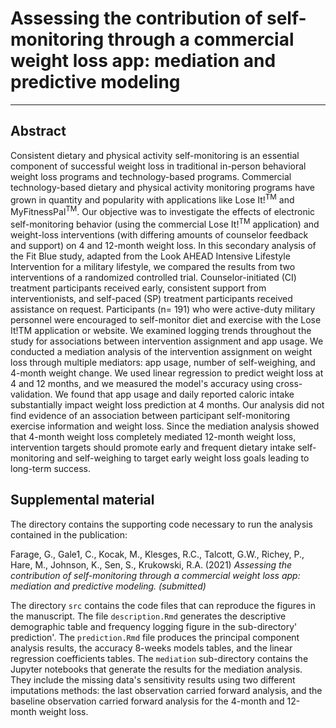 # Assessing the contribution of self-monitoring through a commercial weight loss app: mediation and predictive modeling
---

## Abstract
Consistent dietary and physical activity self-monitoring is an essential component of successful weight loss in traditional in-person behavioral weight loss programs and technology-based programs. Commercial technology-based dietary and physical activity monitoring programs have grown in quantity and popularity with applications like Lose It!<sup>TM</sup> and MyFitnessPal<sup>TM</sup>. 
Our objective was to investigate the effects of electronic self-monitoring behavior (using the commercial Lose It!<sup>TM</sup> application) and weight-loss interventions (with differing amounts of counselor feedback and support) on 4 and 12-month weight loss.
 In this secondary analysis of the Fit Blue study, adapted from the Look AHEAD Intensive Lifestyle Intervention for a military lifestyle, we compared the results from two interventions of a randomized controlled trial. Counselor-initiated (CI) treatment participants received early, consistent support from interventionists, and self-paced (SP) treatment participants received assistance on request. Participants (n= 191) who were active-duty military personnel were encouraged to self-monitor diet and exercise with the Lose It!TM application or website. We examined logging trends throughout the study for associations between intervention assignment and app usage. We conducted a mediation analysis of the intervention assignment on weight loss through multiple mediators: app usage, number of self-weighing, and 4-month weight change. We used linear regression to predict weight loss at 4 and 12 months, and we measured the model's accuracy using cross-validation.
We found that app usage and daily reported caloric intake substantially impact weight loss prediction at 4 months. Our analysis did not find evidence of an association between participant self-monitoring exercise information and weight loss. Since the mediation analysis showed that 4-month weight loss completely mediated 12-month weight loss, intervention targets should promote early and frequent dietary intake self-monitoring and self-weighing to target early weight loss goals leading to long-term success.


## Supplemental material

The directory contains the supporting code necessary to run the analysis contained in the publication:

Farage, G., Gale1, C., Kocak, M., Klesges, R.C., Talcott, G.W., Richey, P., Hare, M., Johnson, K., Sen, S., Krukowski, R.A. (2021) *Assessing the contribution of self-monitoring through a commercial weight loss app: mediation and predictive modeling. (submitted)*

The directory `src` contains the code files that can reproduce the figures in the manuscript. The file `description.Rmd` generates the descriptive demographic table and frequency logging figure in the sub-directory' prediction'. The `prediction.Rmd` file produces the principal component analysis results, the accuracy 8-weeks models tables, and the linear regression coefficients tables. The `mediation` sub-directory contains the Jupyter notebooks that generate the results for the mediation analysis. They include the missing data's sensitivity results using two different imputations methods: the last observation carried forward analysis, and the baseline observation carried forward analysis for the 4-month and 12-month weight loss. 